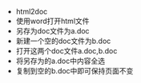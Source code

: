 - html2doc
- 使用word打开html文件
- 另存为doc文件为a.doc
- 新建一个空的doc文件为b.doc
- 打开这两个doc文件a.doc,b.doc
- 将另存为的a.doc中内容全选
- 复制到空的b.doc中即可保持页面不变
